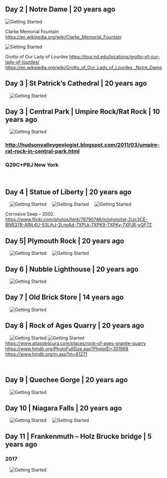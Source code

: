 ## **Day 2 | Notre Dame | 20 years ago**
 
 ![Getting Started](./img/NotreDame1.jpg)
 
 Clarke Memorial Fountain
 https://en.wikipedia.org/wiki/Clarke_Memorial_Fountain
 
 ![Getting Started](./img/NotreDame2.jpg) 
 
 Grotto of Our Lady of Lourdes
 https://tour.nd.edu/locations/grotto-of-our-lady-of-lourdes/
 https://en.wikipedia.org/wiki/Grotto_of_Our_Lady_of_Lourdes,_Notre_Dame

## **Day 3 | St Patrick’s Cathedral | 20 years ago**

 ![Getting Started](./img/StPatrickCathedral1.jpg)

## **Day 3 | Central Park | Umpire Rock/Rat Rock | 10 years ago**

 ![Getting Started](./img/UmpireRock.gif) 
### http://hudsonvalleygeologist.blogspot.com/2011/03/umpire-rat-rock-in-central-park.html

### Q29C+PRJ New York
 
## **Day 4 | Statue of Liberty | 20 years ago**
 
  ![Getting Started](./img/Liberty1.jpg)
  ![Getting Started](./img/Liberty2.jpg)
  ![Getting Started](./img/Liberty3.jpg)
 
Corrosive Seep – 2002.  
https://www.flickr.com/photos/hink/78790746/in/photolist-2iJc3CE-BNR37B-ARjL4U-53LjhJ-2LnpAd-7XPLk-7XPK9-7XPKy-7XPJR-yQF7Z
 
## **Day 5| Plymouth Rock | 20 years ago**

 ![Getting Started](./img/PlymouthRock1.jpg)
 ![Getting Started](./img/PlymouthRock2.jpg)
 
## **Day 6 | Nubble Lighthouse | 20 years ago**
 
  ![Getting Started](./img/Nubble.jpg)
 
## **Day 7 | Old Brick Store | 14 years ago**

 ![Getting Started](./img/OldBrickStore.jpg) 
 
## **Day 8 | Rock of Ages Quarry | 20 years ago**

 ![Getting Started](./img/RockOfAges.jpg)
 ![Getting Started](./img/RockOfAges2.jpg)
https://www.atlasobscura.com/places/rock-of-ages-granite-quarry
https://www.hmdb.org/PhotoFullSize.asp?PhotoID=301968
https://www.hmdb.org/m.asp?m=81271

 
## **Day 9 | Quechee Gorge | 20 years ago**

 ![Getting Started](./img/Quechee.jpg)
 
## **Day 10 | Niagara Falls | 20 years ago**
 
  ![Getting Started](./img/Niagara1.jpg)
  ![Getting Started](./img/Niagara2.jpg)
  
## **Day 11 | Frankenmuth – Holz Brucke bridge | 5 years ago**

### 2017
 ![Getting Started](./img/FrankenmuthHolzBrucke2.jpg)
 
